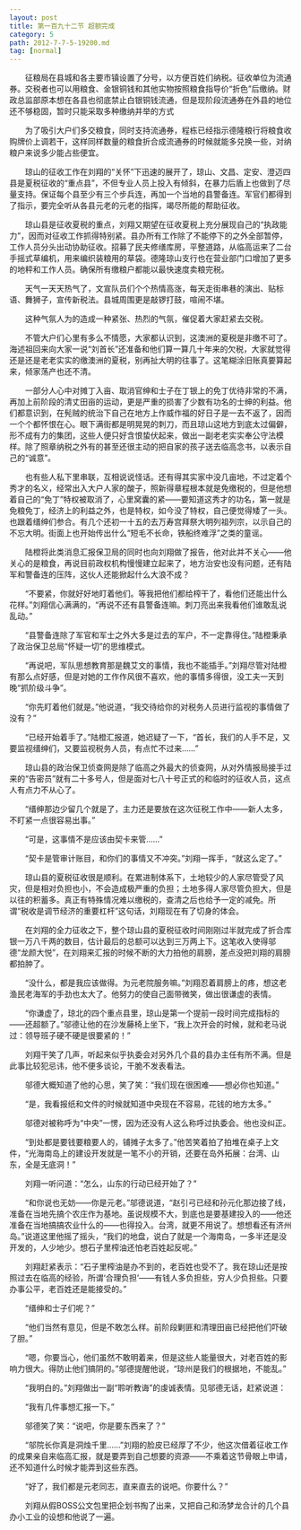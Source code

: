 ```yaml
---
layout: post
title: 第一百九十二节 超额完成
category: 5
path: 2012-7-7-5-19200.md
tag: [normal]
---
```


　　征粮局在县城和各主要市镇设置了分号，以方便百姓们纳税。征收单位为流通券。交税者也可以用粮食、金银铜钱和其他实物按照粮食指导价“折色”后缴纳。财政总监部原本想在各县也彻底禁止白银铜钱流通，但是现阶段流通券在外县的地位还不够稳固，暂时只能采取多种缴纳并举的方式

　　为了吸引大户们多交粮食，同时支持流通券，程栋已经指示德隆粮行将粮食收购牌价上调若干，这样同样数量的粮食折合成流通券的时候就能多兑换一些，对纳粮户来说多少能占些便宜。

　　琼山的征收工作在刘翔的“关怀”下迅速的展开了，琼山、文昌、定安、澄迈四县是夏税征收的“重点县”，不但专业人员上投入有倾斜，在暴力后盾上也做到了尽量支持。保证每个县至少有三个步兵连，再加一个当地的县警备连。军官们都得到了指示，要完全听从各县元老的元老的指挥，竭尽所能的帮助征收。

　　琼山县是征收夏税的重点，刘翔又期望在征收夏税上充分展现自己的“执政能力”，因而对征收工作抓得特别紧。县办所有工作除了不能停下的之外全部暂停，工作人员分头出动协助征收。招募了民夫修缮库房，平整道路，从临高运来了二台手摇式草编机，用来编织装粮用的草袋。德隆琼山支行也在营业部门口增加了更多的地秤和工作人员。确保所有缴粮户都能以最快速度卖粮完税。

　　天气一天天热气了，文宣队员们个个热情高涨，每天走街串巷的演出、贴标语、舞狮子，宣传新税法。县城周围更是敲锣打鼓，喧闹不堪。

　　这种气氛人为的造成一种紧张、热烈的气氛，催促着大家赶紧去交税。

　　不管大户们心里有多么不情愿，大家都认识到，这澳洲的夏税是非缴不可了。海述祖回来向大家一说“刘首长”还准备和他们算一算几十年来的欠税，大家就觉得还是还是老老实实的缴澳洲的夏税，别再扯大明的往事了。这笔糊涂旧账真要算起来，倾家荡产也还不清。

　　一部分人心中对摊丁入亩、取消官绅和士子在丁银上的免丁优待非常的不满，再加上前阶段的清丈田亩的运动，更是严重的损害了少数有功名的士绅的利益。他们都意识到，在髡贼的统治下自己在地方上作威作福的好日子是一去不返了，因而一个个都怀恨在心。眼下满街都是明晃晃的刺刀，而且琼山这地方到底太过偏僻，形不成有力的集团，这些人便只好含恨蛰伏起来，做出一副老老实实奉公守法模样。除了照章纳税之外有的甚至还很主动的把自家的孩子送去临高念书，以表示自己的“诚意”。

　　也有些人私下里串联，互相说说怪话。还有得其实家中没几亩地，不过定着个秀才的名义，经常出入大户人家的酸子，照新得章程根本就是免缴税的，但是他想着自己的“免丁”特权被取消了，心里窝囊的紧——要知道这秀才的功名，第一就是免粮免丁，经济上的利益之外，也是特权，如今没了特权，自己便觉得矮了一头。也跟着缙绅们参合。有几个还初一十五的去万寿宫拜祭大明列祖列宗，以示自己的不忘大明。街面上也开始传出什么“短毛不长命，铁船终难浮”之类的童谣。

　　陆橙将此类消息汇报保卫局的同时也向刘翔做了报告，他对此并不关心——他关心的是粮食，再说目前政权机构慢慢建立起来了，地方治安也没有问题，还有陆军和警备连的压阵，这伙人还能掀起什么大浪不成？

　　“不要紧，你就好好地盯着他们。等我把他们都给榨干了，看他们还能出什么花样。”刘翔信心满满的，“再说不还有县警备连嘛。刺刀亮出来我看他们谁敢乱说乱动。”

　　“县警备连除了军官和军士之外大多是过去的军户，不一定靠得住。”陆橙秉承了政治保卫总局“怀疑一切”的思维模式。

　　“再说吧，军队思想教育那是魏艾文的事情，我也不能插手。”刘翔尽管对陆橙有那么点好感，但是对她的工作作风很不喜欢，他的事情多得很，没工夫一天到晚“抓阶级斗争”。

　　“你先盯着他们就是。”他说道，“我交待给你的对税务人员进行监视的事情做了没有？”

　　“已经开始着手了。”陆橙汇报道，她迟疑了一下，“首长，我们的人手不足，又要监视缙绅们，又要监视税务人员，有点忙不过来……”

　　琼山县的政治保卫侦查网是除了临高之外最大的侦查网，从对外情报局接手过来的“告密员”就有二十多号人，但是面对七八十号正式的和临时的征收人员，这点人有点力不从心了。

　　“缙绅那边少留几个就是了，主力还是要放在这次征税工作中——新人太多，不盯紧一点很容易出事。”

　　“可是，这事情不是应该由契卡来管……”

　　“契卡是管审计账目，和你们的事情又不冲突。”刘翔一挥手，“就这么定了。”

　　琼山县的夏税征收很是顺利。在累进制体系下，土地较少的人家尽管受了风灾，但是相对负担也小，不会造成极严重的负担；土地多得人家尽管负担大，但是以往的积蓄多。真正有特殊情况难以缴税的，查清之后也给予一定的减免。所谓“税收是调节经济的重要杠杆”这句话，刘翔现在有了切身的体会。

　　在刘翔的全力征收之下，整个琼山县的夏税征收时间刚刚过半就完成了折合库银一万八千两的数目，估计最后的总额可以达到三万两上下。这笔收入使得邬德“龙颜大悦”，在刘翔来汇报的时候不断的大力拍他的肩膀，差点没把刘翔的肩膀都拍肿了。

　　“没什么，都是我应该做得。为元老院服务嘛。”刘翔忍着肩膀上的疼，想这老渔民老海军的手劲也太大了。他努力的使自己面带微笑，做出很谦虚的表情。

　　“你谦虚了，琼北的四个重点县里，琼山是第一个提前一段时间完成指标的——还超额了。”邬德让他的在沙发藤椅上坐下，“我上次开会的时候，就和老马说过：领导班子硬不硬是很要紧的！”

　　刘翔干笑了几声，听起来似乎执委会对另外几个县的县办主任有所不满。但是此事比较犯忌讳，他不便多谈论，干脆不发表看法。

　　邬德大概知道了他的心思，笑了笑：“我们现在很困难——想必你也知道。”

　　“是，我看报纸和文件的时候就知道中央现在不容易，花钱的地方太多。”

　　邬德对被称呼为“中央”一愣，因为还没有人这么称呼过执委会。他也没纠正。

　　“到处都是要钱要粮要人的，铺摊子太多了。”他苦笑着拍了拍堆在桌子上文件，“光海南岛上的建设开发就是一笔不小的开销，还要在岛外拓展：台湾、山东，全是无底洞！”

　　刘翔一听问道：“怎么，山东的行动已经开始了？”

　　“和你说也无妨——你是元老。”邬德说道，“赵引弓已经和孙元化那边接了线，准备在当地先搞个农庄作为基地。虽说规模不大，到底也是要基建投入的——他还准备在当地搞搞农业什么的——也得投入。台湾，就更不用说了。想想看还有济州岛。”说道这里他摇了摇头，“我们的地盘，说白了就是一个海南岛，一多半还是没开发的，人少地少。想石子里榨油还怕老百姓起反呢。”

　　刘翔赶紧表示：“石子里榨油是办不到的，老百姓也受不了。我在琼山还是按照过去在临高的经验，所谓‘合理负担’——有钱人多负担些，穷人少负担些。只要办事公平，老百姓还是能接受的。”

　　“缙绅和士子们呢？”

　　“他们当然有意见，但是不敢怎么样。前阶段剿匪和清理田亩已经把他们吓破了胆。”

　　“嗯，你要当心，他们虽然不敢明着来，但是这些人能量很大，对老百姓的影响力很大。得防止他们搞阴的。”邬德提醒他说，“琼州是我们的根据地，不能乱。”

　　“我明白的。”刘翔做出一副“聆听教诲”的虔诚表情。见邬德无话，赶紧说道：

　　“我有几件事想汇报一下。”

　　邬德笑了笑：“说吧，你是要东西来了？”

　　“邬院长你真是洞烛千里……”刘翔的脸皮已经厚了不少，他这次借着征收工作的成果亲自来临高汇报，就是要弄到自己想要的资源——不乘着这节骨眼上申请，还不知道什么时候才能弄到这些东西。

　　“好了，我们都是元老同志，直来直去的说吧。你要什么？”

　　刘翔从假BOSS公文包里把企划书掏了出来，又把自己和汤梦龙合计的几个县办小工业的设想和他说了一遍。
